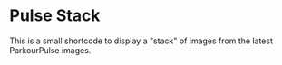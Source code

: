 # Pulse Stack

This is a small shortcode to display a "stack" of images from the latest ParkourPulse images.
